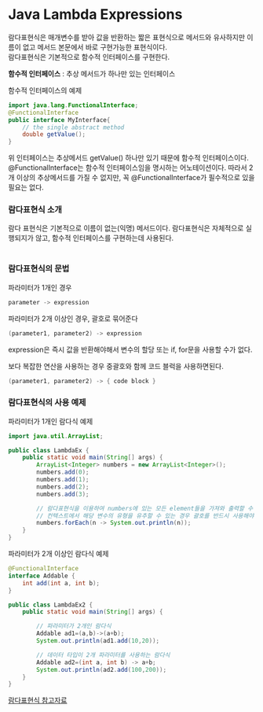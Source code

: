 # Java Lambda Expressions

람다표현식은 매개변수를 받아 값을 반환하는 짧은 표현식으로 메서드와 유사하지만 이름이 없고 메서드 본문에서 바로 구현가능한 표현식이다.<br>
람다표현식은 기본적으로 함수적 인터페이스를 구현한다.<br>

**함수적 인터페이스** : 추상 메서드가 하나만 있는 인터페이스

함수적 인터페이스의 예제
```java 
import java.lang.FunctionalInterface;
@FunctionalInterface
public interface MyInterface{
    // the single abstract method
    double getValue();
}
```

위 인터페이스는 추상메서드 getValue() 하나만 있기 때문에 함수적 인터페이스이다. @FunctionalInterface는 함수적 인터페이스임을 명시하는 어노테이션이다. 따라서 2개 이상의 추상메서드를 가질 수 없지만, 꼭 @FunctionalInterface가 필수적으로 있을 필요는 없다.<br>

### 람다표현식 소개

람다 표현식은 기본적으로 이름이 없는(익명) 메서드이다. 람다표현식은 자체적으로 실행되지가 않고, 함수적 인터페이스를 구현하는데 사용된다.
<br><br>

### 람다표현식의 문법

파라미터가 1개인 경우
```java
parameter -> expression
```
파라미터가 2개 이상인 경우, 괄호로 묶어준다<br>
```java
(parameter1, parameter2) -> expression
```
expression은 즉시 값을 반환해야해서 변수의 할당 또는 if, for문을 사용할 수가 없다.

보다 복잡한 연산을 사용하는 경우 중괄호와 함께 코드 블럭을 사용하면된다.
```java
(parameter1, parameter2) -> { code block }
```
### 람다표현식의 사용 예제

파라미터가 1개인 람다식 예제
```java
import java.util.ArrayList;

public class LambdaEx {
    public static void main(String[] args) {
        ArrayList<Integer> numbers = new ArrayList<Integer>();
        numbers.add(0);
        numbers.add(1);
        numbers.add(2);
        numbers.add(3);

        // 람다표현식을 이용하여 numbers에 있는 모든 element들을 가져와 출력할 수 있다.
        // 컨텍스트에서 해당 변수의 유형을 유추할 수 있는 경우 괄호를 반드시 사용해야 하는 것은 아니다.
        numbers.forEach(n -> System.out.println(n));
    }
}

```

파라미터가 2개 이상인 람다식 예제
```java
@FunctionalInterface
interface Addable {
    int add(int a, int b);
}

public class LambdaEx2 {
    public static void main(String[] args) {

        // 파라미터가 2개인 람다식
        Addable ad1=(a,b)->(a+b);
        System.out.println(ad1.add(10,20));

        // 데이터 타입이 2개 파라미터를 사용하는 람다식
        Addable ad2=(int a, int b) -> a+b;
        System.out.println(ad2.add(100,200));
    }
}
```

[람다표현식 참고자료](https://www.programiz.com/java-programming/lambda-expression)

